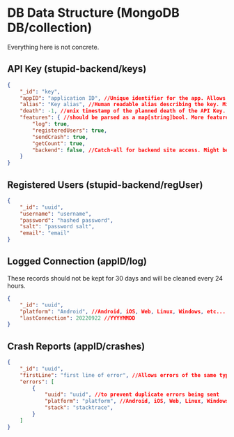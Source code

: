 # DB Data Structure (MongoDB DB/collection)

Everything here is not concrete.

## API Key (stupid-backend/keys)

```json
{
    "_id": "key",
    "appID": "application ID", //Unique identifier for the app. Allows for multiple apps to use the same backend.
    "alias": "Key alias", //Human readable alias describing the key. Might not be set (empty string).
    "death": -1, //unix timestamp of the planned death of the API Key. If -1, the key has no planned expiration. Keys may be expired at any time without notice.
    "features": { //should be parsed as a map[string]bool. More features can be added as needed by the application.
        "log": true,
        "registeredUsers": true,
        "sendCrash": true,
        "getCount": true,
        "backend": false, //Catch-all for backend site access. Might be removed and replaced with more granular control in the future.
    }
}
```

## Registered Users (stupid-backend/regUser)

```json
{
    "_id": "uuid",
    "username": "username",
    "password": "hashed password",
    "salt": "password salt",
    "email": "email"
}
```

## Logged Connection (appID/log)

These records should not be kept for 30 days and will be cleaned every 24 hours.

```json
{
    "_id": "uuid",
    "platform": "Android", //Android, iOS, Web, Linux, Windows, etc...
    "lastConnection": 20220922 //YYYYMMDD
}
```

## Crash Reports (appID/crashes)

```json
{
    "_id": "uuid",
    "firstLine": "first line of error", //Allows errors of the same type to be groupped together
    "errors": [
        {
            "uuid": "uuid", //to prevent duplicate errors being sent
            "platform": "platform", //Android, iOS, Web, Linux, Windows, etc...
            "stack": "stacktrace",
        }
    ]
}
```

